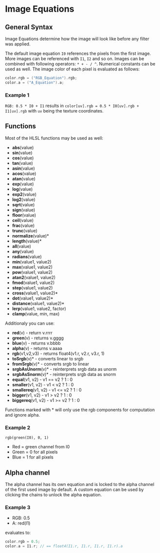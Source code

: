 # Image Equations

## General Syntax

Image Equations determine how the image will look like before any filter was applied.

The default image equation `I0` references the pixels from the first image. More images can be referenced with `I1`, `I2` and so on. Images can be combined with following operators: `* + - / ^`. Numerical constants can be used as well. The image color of each pixel is evaluated as follows:

```c++
color.rgb = ("RGB_Equation").rgb;
color.a = ("A_Equation").a;
```

### Example 1 

`RGB: 0.5 * I0 + I1` results in `color[uv].rgb = 0.5 * I0[uv].rgb + I1[uv].rgb` with `uv` being the texture coordinates.

## Functions

Most of the HLSL functions may be used as well:

* **abs**(value)
* **sin**(value)
* **cos**(value)
* **tan**(value)
* **asin**(value)
* **acos**(value)
* **atan**(value)
* **exp**(value)
* **log**(value)
* **exp2**(value)
* **log2**(value)
* **sqrt**(value)
* **sign**(value)
* **floor**(value)
* **ceil**(value)
* **frac**(value)
* **trunc**(value)
* **normalize**(value)*
* **length**(value)*
* **all**(value)
* **any**(value)
* **radians**(value)
* **min**(value1, value2)
* **max**(value1, value2)
* **pow**(value1, value2)
* **atan2**(value1, value2)
* **fmod**(value1, value2)
* **step**(value1, value2)
* **cross**(value1, value2)*
* **dot**(value1, value2)*
* **distance**(value1, value2)*
* **lerp**(value1, value2, factor)
* **clamp**(value, min, max)

Additionaly you can use:

* **red**(v) - return v.rrrr
* **green**(v) - returns v.gggg
* **blue**(v) - returns v.bbbb
* **alpha**(v) - returns v.aaaa
* **rgb**(v1,v2,v3) - returns float4(v1.r, v2.r, v3.r, 1)
* **toSrgb**(v)* - converts linear to srgb
* **fromSrgb**(v)* - converts srgb to linear
* **srgbAsUnorm**(v)* - reinterprets srgb data as unorm
* **srgbAsSnorm**(v)* - reinterprets srgb data as snorm
* **equal**(v1, v2) - v1 == v2 ? 1 : 0
* **smaller**(v1, v2) - v1 < v2 ? 1 : 0
* **smallereq**(v1, v2) - v1 <= v2 ? 1 : 0
* **bigger**(v1, v2) - v1 > v2 ? 1 : 0
* **biggereq**(v1, v2) - v1 >= v2 ? 1 : 0

Functions marked with * will only use the rgb components for computation and ignore alpha.

### Example 2

`rgb(green(I0), 0, 1)`

* Red = green channel from I0
* Green = 0 for all pixels
* Blue = 1 for all pixels

## Alpha channel

The alpha channel has its own equation and is locked to the alpha channel of the first used image by default. A custom equation can be used by clicking the chains to unlock the alpha equation.



### Example 3
* RGB: 0.5
* A: red(I1)

evaluates to:
```c++
color.rgb = 0.5;
color.a = I1.r; // == float4(I1.r, I1.r, I1.r, I1.r).a
```
